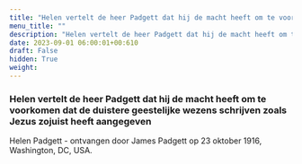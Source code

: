 ```yaml
---
title: "Helen vertelt de heer Padgett dat hij de macht heeft om te voorkomen dat de duistere geestelijke wezens schrijven zoals Jezus zojuist heeft aangegeven"
menu_title: ""
description: "Helen vertelt de heer Padgett dat hij de macht heeft om te voorkomen dat de duistere geestelijke wezens schrijven zoals Jezus zojuist heeft aangegeven"
date: 2023-09-01 06:00:01+00:610
draft: False
hidden: True
weight:
---
```

### Helen vertelt de heer Padgett dat hij de macht heeft om te voorkomen dat de duistere geestelijke wezens schrijven zoals Jezus zojuist heeft aangegeven

Helen Padgett - ontvangen door James Padgett op 23 oktober 1916, Washington, DC, USA.
